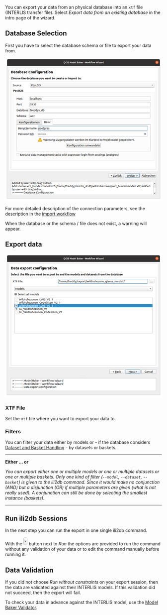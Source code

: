 You can export your data from an physical database into an `xtf` file (INTERLIS transfer file). Select *Export data from an existing database* in the intro page of the wizard.
## Database Selection

First you have to select the database schema or file to export your data from.

![wizard db configuration](../assets/workflow_wizard_db_configuration.png)

For more detailed description of the connection parameters, see the description in the [import workflow](../import_workflow/#database-selection)

When the database or the schema / file does not exist, a warning will appear.

## Export data

![wizard export data](../assets/workflow_wizard_export_data.png)
### XTF File

Set the `xtf` file where you want to export your data to.

### Filters

You can filter your data either by models or - if the database considers [Dataset and Basket Handling](../../background_info/basket_handling/) - by datasets or baskets.

---
**Either ... or**

*You can export *either* one or multiple models *or* one or multiple datasets *or* one or multiple baskets. Only one kind of filter (`--model`, `--dataset`, `--basket`) is given to the ili2db command. Since it would make no conjunction (AND) but a disjunction (OR) if multiple parameters are given (what is not really used). A conjunction can still be done by selecting the smallest instance (baskets).*

---
## Run ili2db Sessions

In the next step you can run the export in one single ili2db command.

With the ![run arrow_button](../assets/arrow_button.png) button next to *Run* the options are provided to run the command without any validation of your data or to edit the command manually before running it.

## Data Validation

If you did not choose *Run without constraints* on your export session, then the data are validated against their INTERLIS models. If this validation did not succeed, then the export will fail.

To check your data in advance against the INTERLIS model, use the [Model Baker Validator](../validation/).
